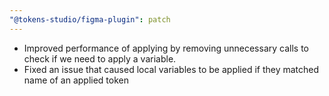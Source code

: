 ```yaml
---
"@tokens-studio/figma-plugin": patch
---
```


- Improved performance of applying by removing unnecessary calls to check if we need to apply a variable.
- Fixed an issue that caused local variables to be applied if they matched name of an applied token
